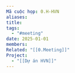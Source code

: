```yaml
---
Mã cuộc họp: 0.H-HVN
aliases: 
title: 
tags:
  - "#meeting"
date: 2025-01-01
members: 
Related: "[[0.Meeting]]"
Project:
  - "[[Dự án HVN]]"
---
```

